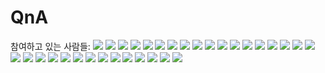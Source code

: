 # QnA
참여하고 있는 사람들:
![](https://avatars2.githubusercontent.com/u/12431127?v=3&s=40)
![](https://avatars2.githubusercontent.com/u/9590242?v=3&s=40)
![](https://avatars2.githubusercontent.com/u/25736938?v=3&s=40)
![](https://avatars2.githubusercontent.com/u/16500606?v=3&s=40)
![](https://avatars2.githubusercontent.com/u/13010755?v=3&s=40)
![](https://avatars2.githubusercontent.com/u/24626386?v=3&s=40)
![](https://avatars2.githubusercontent.com/u/7710041?v=3&s=40)
![](https://avatars2.githubusercontent.com/u/8079733?v=3&s=40)
![](https://avatars2.githubusercontent.com/u/15906088?v=3&s=40)
![](https://avatars2.githubusercontent.com/u/25643028?v=3&s=40)
![](https://avatars2.githubusercontent.com/u/5106603?v=3&s=40)
![](https://avatars2.githubusercontent.com/u/14148553?v=3&s=40)
![](https://avatars2.githubusercontent.com/u/16144187?v=3&s=40)
![](https://avatars2.githubusercontent.com/u/7167222?v=3&s=40)
![](https://avatars2.githubusercontent.com/u/19385522?v=3&s=40)
![](https://avatars2.githubusercontent.com/u/17807797?v=3&s=40)
![](https://avatars2.githubusercontent.com/u/11094461?v=3&s=40)
![](https://avatars2.githubusercontent.com/u/1618736?v=3&s=40)
![](https://avatars2.githubusercontent.com/u/11658173?v=3&s=40)
![](https://avatars2.githubusercontent.com/u/14899930?v=3&s=40)
![](https://avatars2.githubusercontent.com/u/5376577?v=3&s=40)
![](https://avatars2.githubusercontent.com/u/19247246?v=3&s=40)
![](https://avatars2.githubusercontent.com/u/3799158?v=3&s=40)
![](https://avatars2.githubusercontent.com/u/10985383?v=3&s=40)
![](https://avatars2.githubusercontent.com/u/5278201?v=3&s=40)
![](https://avatars2.githubusercontent.com/u/2541685?v=3&s=40)
![](https://avatars2.githubusercontent.com/u/931655?v=3&s=40)
![](https://avatars2.githubusercontent.com/u/13450715?v=3&s=40)
![](https://avatars2.githubusercontent.com/u/13393367?v=3&s=40)
![](https://avatars2.githubusercontent.com/u/24622029?v=3&s=40)
![](https://avatars2.githubusercontent.com/u/1791297?v=3&s=40)
![](https://avatars2.githubusercontent.com/u/21367010?v=3&s=40)
